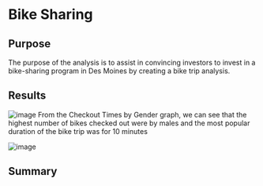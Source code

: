# Bike Sharing

## Purpose
The purpose of the analysis is to assist in convincing investors to invest in a bike-sharing program in Des Moines by creating a bike trip analysis.

## Results

![image](https://user-images.githubusercontent.com/108503112/208210287-7a839abc-7ae6-47b9-9d09-235ad0677859.png)
From the Checkout Times by Gender graph, we can see that the highest number of bikes checked out were by males and the most popular duration of the bike trip was for 10 minutes

![image](https://user-images.githubusercontent.com/108503112/208211098-27f3975d-31e8-4dd4-ad18-38bb65b328b3.png)


## Summary
